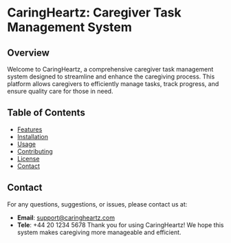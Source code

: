 # CaringHeartz: Caregiver Task Management System

## Overview
Welcome to CaringHeartz, a comprehensive caregiver task management system designed to streamline and enhance the caregiving process. This platform allows caregivers to efficiently manage tasks, track progress, and ensure quality care for those in need. 

## Table of Contents
- [Features](#features)
- [Installation](#installation)
- [Usage](#usage)
- [Contributing](#contributing)
- [License](#license)
- [Contact](#contact)

## Contact
For any questions, suggestions, or issues, please contact us at:
- **Email**: support@caringheartz.com
- **Tele**: +44 20 1234 5678
Thank you for using CaringHeartz! We hope this system makes caregiving more manageable and efficient.
